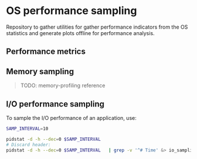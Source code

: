 
# OS performance sampling

Repository to gather utilities for gather performance indicators from 
the OS statistics and generate plots offline for performance analysis.

## Performance metrics

## Memory sampling

> TODO: memory-profiling reference

## I/O performance sampling

To sample the I/O performance of an application, use:

````bash
SAMP_INTERVAL=10

pidstat -d -h --dec=0 $SAMP_INTERVAL 
# Discard header:
pidstat -d -h --dec=0 $SAMP_INTERVAL   | grep -v '^# Time' &> io_sampling.log
````

